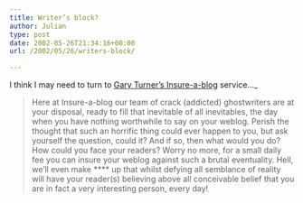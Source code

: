 ```yaml
---
title: Writer’s block?
author: Julian
type: post
date: 2002-05-26T21:34:16+00:00
url: /2002/05/26/writers-block/

---
```

I think I may need to turn to <a href="http://www.garyturner.net/2002_05_01_archive.html#85103444" target="_blank">Gary Turner&#8217;s Insure-a-blog</a> service&#8230;_</p> 

> Here at Insure-a-blog our team of crack (addicted) ghostwriters are at your disposal, ready to fill that inevitable of all inevitables, the day when you have nothing worthwhile to say on your weblog. Perish the thought that such an horrific thing could ever happen to you, but ask yourself the question, could it? And if so, then what would you do? How could you face your readers? Worry no more, for a small daily fee you can insure your weblog against such a brutal eventuality. Hell, we&#8217;ll even make \**** up that whilst defying all semblance of reality will have your reader(s) believing above all conceivable belief that you are in fact a very interesting person, every day!

</i>